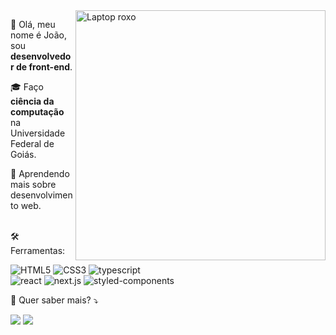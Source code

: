 <img src="https://raw.githubusercontent.com/MicaelliMedeiros/micaellimedeiros/master/image/computer-illustration.png" min-width="400px" max-width="400px" width="400px" align="right" alt="Laptop roxo">

<p align="left"> 
  👋 Olá, meu nome é João, sou <strong>desenvolvedor de front-end</strong>.<br>

  🎓 Faço <strong>ciência da computação</strong> na Universidade Federal de Goiás.<br>

  🌱   Aprendendo mais sobre desenvolvimento web.
</p>

<p align="left">
<br>
  🛠 Ferramentas: <br>

  <span><img src="https://img.shields.io/badge/-HTML5-333333?style=flat&logo=HTML5" alt="HTML5"/></span>
  <span><img src="https://img.shields.io/badge/-CSS-333333?style=flat&logo=CSS3&logoColor=1572B6" alt="CSS3"/></span>
  <span><img src="https://img.shields.io/badge/-TypeScript-333333?style=flat&logo=typescript" alt="typescript"/></span><br>
  <span><img src="https://img.shields.io/badge/-React-333333?style=flat&logo=react" alt="react"/></span>
  <span><img src="https://img.shields.io/badge/-Next.js-333333?style=flat&logo=next.js" alt="next.js"/></span>
  <span><img src="https://img.shields.io/badge/-Styled_components-333333?style=flat&logo=styled-components" alt="styled-components"/></span>
   </p>

<p align="left">
  💌 Quer saber mais? ⤵️
</p>

<p align="left">
  <a href="https://joaopedro-portfolio.vercel.app/" alt="Portfolio">
  <img src="https://img.shields.io/badge/portfolio-000?style=flat-square&logo=Google-Sheets&logoColor=white" /></a>

  <a href="https://www.linkedin.com/in/jpconstantino/" alt="Linkedin">
  <img src="https://img.shields.io/badge/linkedin-0A66C2?style=flat-square&logo=linkedin&logoColor=white" /></a>
</p>
